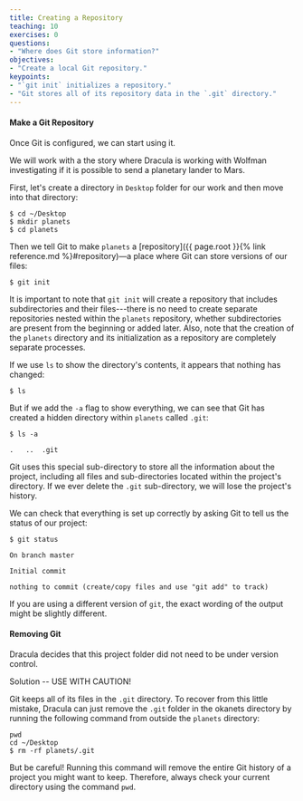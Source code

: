 ```yaml
---
title: Creating a Repository
teaching: 10
exercises: 0
questions:
- "Where does Git store information?"
objectives:
- "Create a local Git repository."
keypoints:
- "`git init` initializes a repository."
- "Git stores all of its repository data in the `.git` directory."
---
```


#### Make a Git Repository

Once Git is configured, we can start using it.

We will work with a the story where Dracula is working with Wolfman investigating if it is possible to send a planetary lander to Mars. 

First, let's create a directory in `Desktop` folder for our work and then move into that directory:

~~~
$ cd ~/Desktop
$ mkdir planets
$ cd planets
~~~


Then we tell Git to make `planets` a [repository]({{ page.root }}{% link reference.md %}#repository)—a place where Git can store versions of our files:

~~~
$ git init
~~~


It is important to note that `git init` will create a repository that
includes subdirectories and their files---there is no need to create
separate repositories nested within the `planets` repository, whether
subdirectories are present from the beginning or added later. Also, note
that the creation of the `planets` directory and its initialization as a
repository are completely separate processes.

If we use `ls` to show the directory's contents,
it appears that nothing has changed:

~~~
$ ls
~~~


But if we add the `-a` flag to show everything,
we can see that Git has created a hidden directory within `planets` called `.git`:

~~~
$ ls -a
~~~


~~~
.	..	.git
~~~

Git uses this special sub-directory to store all the information about the project, 
including all files and sub-directories located within the project's directory.
If we ever delete the `.git` sub-directory,
we will lose the project's history.

We can check that everything is set up correctly
by asking Git to tell us the status of our project:

~~~
$ git status
~~~

~~~
On branch master

Initial commit

nothing to commit (create/copy files and use "git add" to track)
~~~


If you are using a different version of `git`, the exact
wording of the output might be slightly different.

#### Removing Git 

Dracula decides that this project folder did not need to be under version control.

Solution -- USE WITH CAUTION!

Git keeps all of its files in the `.git` directory.
To recover from this little mistake, Dracula can just remove the `.git`
folder in the okanets directory by running the following command from outside the `planets` directory:

~~~
pwd
cd ~/Desktop
$ rm -rf planets/.git
~~~

But be careful! Running this command will remove
the entire Git history of a project you might want to keep. Therefore, always check your current directory using the command `pwd`.

